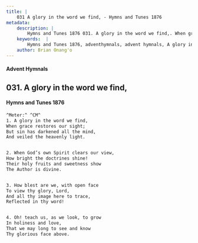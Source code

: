 ```yaml
---
title: |
    031 A glory in the word we find, - Hymns and Tunes 1876
metadata:
    description: |
        Hymns and Tunes 1876 031. A glory in the word we find,. When grace restores our sight; But sin has darkened all the mind, And veiled the heavenly light. 
    keywords:  |
        Hymns and Tunes 1876, adventhymnals, advent hymnals, A glory in the word we find,, When grace restores our sight;, 
    author: Brian Onang'o
---
```


#### Advent Hymnals
## 031. A glory in the word we find,
####  Hymns and Tunes 1876

```txt
^Meter:^ ^CM^
1. A glory in the word we find,
When grace restores our sight;
But sin has darkened all the mind,
And veiled the heavenly light.


2. When God’s own Spirit clears our view,
How bright the doctrines shine!
Their holy fruits and sweetness show
The Author is divine.


3. How blest are we, with open face
To view thy glory, Lord,
And all thy image here to trace,
Reflected in thy word!


4. Oh! teach us, as we look, to grow
In holiness and love,
That we may long to see and know
Thy glorious face above.
```
